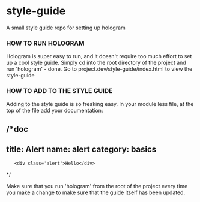 style-guide
===========

A small style guide repo for setting up hologram

### HOW TO RUN HOLOGRAM

Hologram is super easy to run, and it doesn't require too much effort to set up a cool style guide.
Simply cd into the root directory of the project and run 'hologram' - done. 
Go to project.dev/style-guide/index.html to view the style-guide


### HOW TO ADD TO THE STYLE GUIDE

Adding to the style guide is so freaking easy. In your module less file, at the top of the file add your documentation:

/*doc
---
title: Alert
name: alert
category: basics
---
 ```html_example
    <div class='alert'>Hello</div>
 ```
*/

Make sure that you run 'hologram' from the root of the project every time you make a change to make sure that the guide itself has been updated.

